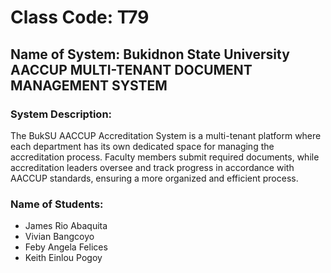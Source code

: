 # Class Code: T79

## Name of System: Bukidnon State University AACCUP MULTI-TENANT DOCUMENT MANAGEMENT SYSTEM

### System Description:
The BukSU AACCUP Accreditation System is a multi-tenant platform where each department has its own dedicated space for managing the accreditation process. Faculty members submit required documents, while accreditation leaders oversee and track progress in accordance with AACCUP standards, ensuring a more organized and efficient process.

### Name of Students:
- James Rio Abaquita
- Vivian Bangcoyo
- Feby Angela Felices
- Keith Einlou Pogoy
